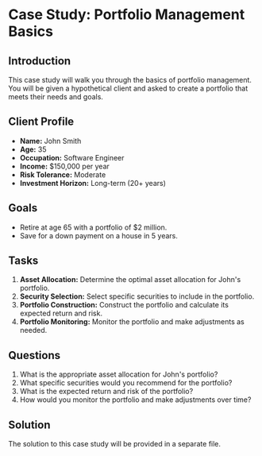 # Case Study: Portfolio Management Basics

## Introduction
This case study will walk you through the basics of portfolio management. You will be given a hypothetical client and asked to create a portfolio that meets their needs and goals.

## Client Profile
- **Name:** John Smith
- **Age:** 35
- **Occupation:** Software Engineer
- **Income:** $150,000 per year
- **Risk Tolerance:** Moderate
- **Investment Horizon:** Long-term (20+ years)

## Goals
- Retire at age 65 with a portfolio of $2 million.
- Save for a down payment on a house in 5 years.

## Tasks
1. **Asset Allocation:** Determine the optimal asset allocation for John's portfolio.
2. **Security Selection:** Select specific securities to include in the portfolio.
3. **Portfolio Construction:** Construct the portfolio and calculate its expected return and risk.
4. **Portfolio Monitoring:** Monitor the portfolio and make adjustments as needed.

## Questions
1. What is the appropriate asset allocation for John's portfolio?
2. What specific securities would you recommend for the portfolio?
3. What is the expected return and risk of the portfolio?
4. How would you monitor the portfolio and make adjustments over time?

## Solution
The solution to this case study will be provided in a separate file.
